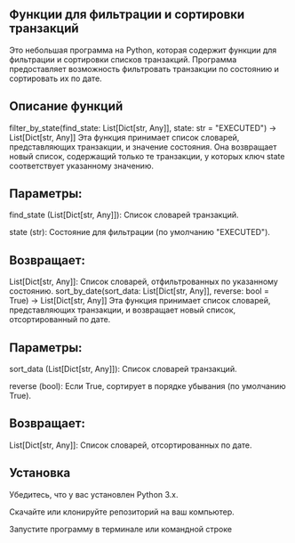 ## Функции для фильтрации и сортировки транзакций
Это небольшая программа на Python, которая содержит функции для фильтрации и сортировки списков транзакций. Программа предоставляет возможность фильтровать транзакции по состоянию и сортировать их по дате.

## Описание функций
filter_by_state(find_state: List[Dict[str, Any]], state: str = "EXECUTED") -> List[Dict[str, Any]]
Эта функция принимает список словарей, представляющих транзакции, и значение состояния. Она возвращает новый список, содержащий только те транзакции, у которых ключ state соответствует указанному значению.

## Параметры:

find_state (List[Dict[str, Any]]): Список словарей транзакций.

state (str): Состояние для фильтрации (по умолчанию "EXECUTED").
## Возвращает:

List[Dict[str, Any]]: Список словарей, отфильтрованных по указанному состоянию.
sort_by_date(sort_data: List[Dict[str, Any]], reverse: bool = True) -> List[Dict[str, Any]]
Эта функция принимает список словарей, представляющих транзакции, и возвращает новый список, отсортированный по дате.

## Параметры:

sort_data (List[Dict[str, Any]]): Список словарей транзакций.

reverse (bool): Если True, сортирует в порядке убывания (по умолчанию True).
## Возвращает:

List[Dict[str, Any]]: Список словарей, отсортированных по дате.

## Установка

Убедитесь, что у вас установлен Python 3.x.

Скачайте или клонируйте репозиторий на ваш компьютер.

Запустите программу в терминале или командной строке
